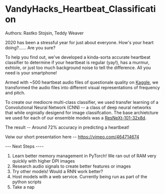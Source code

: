 # VandyHacks_Heartbeat_Classification

Authors: Rastko Stojsin, Teddy Weaver

2020 has been a stressful year for just about everyone. How's your heart doing?...... Are you sure?

To help you find out, we've developed a kinda-sorta accurate heartbeat classifier to determine if your heartbeat is regular (yay!), has a murmur, exhtole, or just too much background noise to tell the difference. All you need is your smartphone!

Armed with ~500 heartbeat audio files of questionale quality on [Kaggle](https://www.kaggle.com/kinguistics/heartbeat-sounds), we transformed the audio files into different visual representations of frequency and pitch.

To create our mediocre multi-class classifier, we used transfer learning of a Convolutional Neural Network (CNN) -- a class of deep neural networks that while orginially desigend for image classifcation. The base archietcture we used for each of our ensemble models was a [ResNeXt-101-32x8d](https://github.com/facebookresearch/ResNeXt).

The result -- Around 72% accuracy in predicting a heartbeat!

Veiw our short presentation here -- https://vimeo.com/464714674

--- Next Steps ----

1. Learn better memory management in PyTorch! We ran out of RAM very quickly with higher DPI images
2. Research audio signals to create better features or images
3. Try other models! Would a RNN work better?
4. Host models with a web service. Currently being run as part of the python scripts
5. Take a nap

